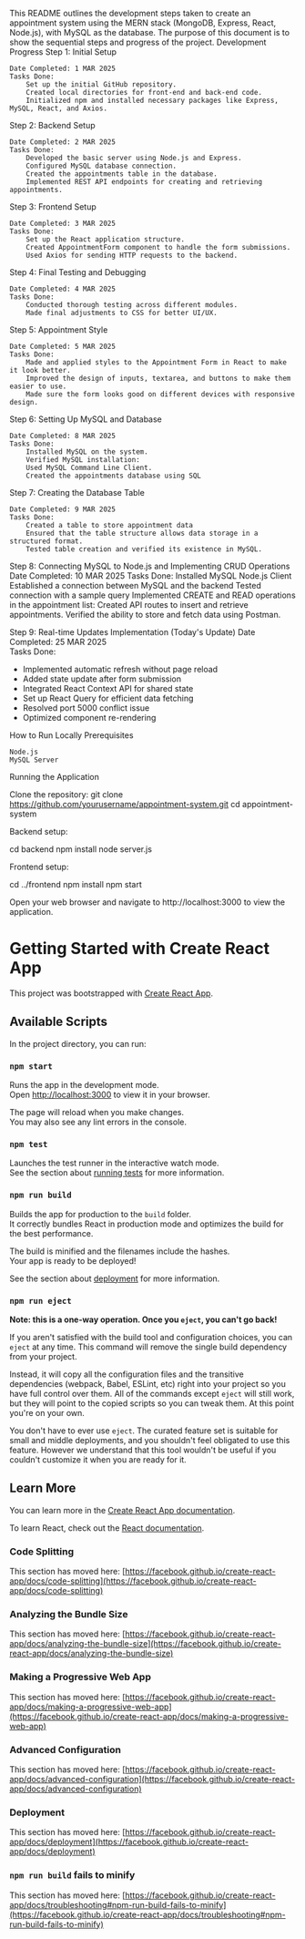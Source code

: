 This README outlines the development steps taken to create an appointment system using the MERN stack (MongoDB, Express, React, Node.js), with MySQL as the database. The purpose of this document is to show the sequential steps and progress of the project.
Development Progress
Step 1: Initial Setup

    Date Completed: 1 MAR 2025
    Tasks Done:
        Set up the initial GitHub repository.
        Created local directories for front-end and back-end code.
        Initialized npm and installed necessary packages like Express, MySQL, React, and Axios.

Step 2: Backend Setup

    Date Completed: 2 MAR 2025
    Tasks Done:
        Developed the basic server using Node.js and Express.
        Configured MySQL database connection.
        Created the appointments table in the database.
        Implemented REST API endpoints for creating and retrieving appointments.

Step 3: Frontend Setup

    Date Completed: 3 MAR 2025
    Tasks Done:
        Set up the React application structure.
        Created AppointmentForm component to handle the form submissions.
        Used Axios for sending HTTP requests to the backend.


Step 4: Final Testing and Debugging

    Date Completed: 4 MAR 2025
    Tasks Done:
        Conducted thorough testing across different modules.
        Made final adjustments to CSS for better UI/UX.

Step 5: Appointment Style

    Date Completed: 5 MAR 2025
    Tasks Done:
        Made and applied styles to the Appointment Form in React to make it look better.
        Improved the design of inputs, textarea, and buttons to make them easier to use.
        Made sure the form looks good on different devices with responsive design. 


Step 6: Setting Up MySQL and Database

    Date Completed: 8 MAR 2025
    Tasks Done:
        Installed MySQL on the system.
        Verified MySQL installation:
        Used MySQL Command Line Client.
        Created the appointments database using SQL


Step 7: Creating the Database Table

    Date Completed: 9 MAR 2025
    Tasks Done:
        Created a table to store appointment data
        Ensured that the table structure allows data storage in a structured format.
        Tested table creation and verified its existence in MySQL.

Step 8: Connecting MySQL to Node.js and Implementing CRUD Operations
    Date Completed: 10 MAR 2025
    Tasks Done:
        Installed MySQL Node.js Client
        Established a connection between MySQL and the backend
        Tested connection with a sample query
        Implemented CREATE and READ operations in the appointment list:
            Created API routes to insert and retrieve appointments.
            Verified the ability to store and fetch data using Postman.

Step 9: Real-time Updates Implementation (Today's Update)
Date Completed: 25 MAR 2025  
Tasks Done:
- Implemented automatic refresh without page reload
- Added state update after form submission
- Integrated React Context API for shared state
- Set up React Query for efficient data fetching
- Resolved port 5000 conflict issue
- Optimized component re-rendering

How to Run Locally
Prerequisites

    Node.js
    MySQL Server

Running the Application

Clone the repository:
git clone https://github.com/yourusername/appointment-system.git
cd appointment-system

Backend setup:

cd backend
npm install
node server.js

Frontend setup:

cd ../frontend
npm install
npm start

Open your web browser and navigate to http://localhost:3000 to view the application.


# Getting Started with Create React App

This project was bootstrapped with [Create React App](https://github.com/facebook/create-react-app).

## Available Scripts

In the project directory, you can run:

### `npm start`

Runs the app in the development mode.\
Open [http://localhost:3000](http://localhost:3000) to view it in your browser.

The page will reload when you make changes.\
You may also see any lint errors in the console.

### `npm test`

Launches the test runner in the interactive watch mode.\
See the section about [running tests](https://facebook.github.io/create-react-app/docs/running-tests) for more information.

### `npm run build`

Builds the app for production to the `build` folder.\
It correctly bundles React in production mode and optimizes the build for the best performance.

The build is minified and the filenames include the hashes.\
Your app is ready to be deployed!

See the section about [deployment](https://facebook.github.io/create-react-app/docs/deployment) for more information.

### `npm run eject`

**Note: this is a one-way operation. Once you `eject`, you can't go back!**

If you aren't satisfied with the build tool and configuration choices, you can `eject` at any time. This command will remove the single build dependency from your project.

Instead, it will copy all the configuration files and the transitive dependencies (webpack, Babel, ESLint, etc) right into your project so you have full control over them. All of the commands except `eject` will still work, but they will point to the copied scripts so you can tweak them. At this point you're on your own.

You don't have to ever use `eject`. The curated feature set is suitable for small and middle deployments, and you shouldn't feel obligated to use this feature. However we understand that this tool wouldn't be useful if you couldn't customize it when you are ready for it.

## Learn More

You can learn more in the [Create React App documentation](https://facebook.github.io/create-react-app/docs/getting-started).

To learn React, check out the [React documentation](https://reactjs.org/).

### Code Splitting

This section has moved here: [https://facebook.github.io/create-react-app/docs/code-splitting](https://facebook.github.io/create-react-app/docs/code-splitting)

### Analyzing the Bundle Size

This section has moved here: [https://facebook.github.io/create-react-app/docs/analyzing-the-bundle-size](https://facebook.github.io/create-react-app/docs/analyzing-the-bundle-size)

### Making a Progressive Web App

This section has moved here: [https://facebook.github.io/create-react-app/docs/making-a-progressive-web-app](https://facebook.github.io/create-react-app/docs/making-a-progressive-web-app)

### Advanced Configuration

This section has moved here: [https://facebook.github.io/create-react-app/docs/advanced-configuration](https://facebook.github.io/create-react-app/docs/advanced-configuration)

### Deployment

This section has moved here: [https://facebook.github.io/create-react-app/docs/deployment](https://facebook.github.io/create-react-app/docs/deployment)

### `npm run build` fails to minify

This section has moved here: [https://facebook.github.io/create-react-app/docs/troubleshooting#npm-run-build-fails-to-minify](https://facebook.github.io/create-react-app/docs/troubleshooting#npm-run-build-fails-to-minify)
